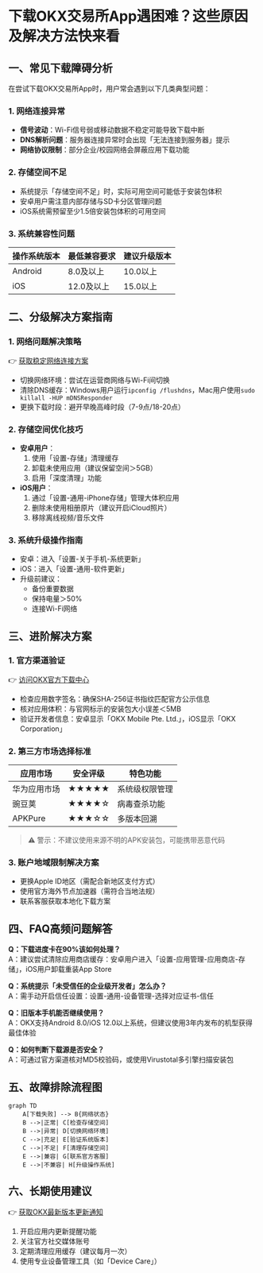 # 下载OKX交易所App遇困难？这些原因及解决方法快来看

## 一、常见下载障碍分析

在尝试下载OKX交易所App时，用户常会遇到以下几类典型问题：

### 1. 网络连接异常
- **信号波动**：Wi-Fi信号弱或移动数据不稳定可能导致下载中断
- **DNS解析问题**：服务器连接异常时会出现「无法连接到服务器」提示
- **网络协议限制**：部分企业/校园网络会屏蔽应用下载功能

### 2. 存储空间不足
- 系统提示「存储空间不足」时，实际可用空间可能低于安装包体积
- 安卓用户需注意内部存储与SD卡分区管理问题
- iOS系统需预留至少1.5倍安装包体积的可用空间

### 3. 系统兼容性问题
| 操作系统版本 | 最低兼容要求 | 建议升级版本 |
|--------------|--------------|--------------|
| Android      | 8.0及以上    | 10.0以上     |
| iOS          | 12.0及以上   | 15.0以上     |

## 二、分级解决方案指南

### 1. 网络问题解决策略
👉 [获取稳定网络连接方案](https://bit.ly/okx_welcome)
- 切换网络环境：尝试在运营商网络与Wi-Fi间切换
- 清除DNS缓存：Windows用户运行`ipconfig /flushdns`，Mac用户使用`sudo killall -HUP mDNSResponder`
- 更换下载时段：避开早晚高峰时段（7-9点/18-20点）

### 2. 存储空间优化技巧
- **安卓用户**：
  1. 使用「设置-存储」清理缓存
  2. 卸载未使用应用（建议保留空间＞5GB）
  3. 启用「深度清理」功能
- **iOS用户**：
  1. 通过「设置-通用-iPhone存储」管理大体积应用
  2. 删除未使用相册原片（建议开启iCloud照片）
  3. 移除离线视频/音乐文件

### 3. 系统升级操作指南
- 安卓：进入「设置-关于手机-系统更新」
- iOS：进入「设置-通用-软件更新」
- 升级前建议：
  - 备份重要数据
  - 保持电量＞50%
  - 连接Wi-Fi网络

## 三、进阶解决方案

### 1. 官方渠道验证
👉 [访问OKX官方下载中心](https://bit.ly/okx_welcome)
- 检查应用数字签名：确保SHA-256证书指纹匹配官方公示信息
- 核对应用体积：与官网标示的安装包大小误差＜5MB
- 验证开发者信息：安卓显示「OKX Mobile Pte. Ltd.」，iOS显示「OKX Corporation」

### 2. 第三方市场选择标准
| 应用市场       | 安全评级 | 特色功能          |
|----------------|----------|-------------------|
| 华为应用市场   | ★★★★★   | 系统级权限管理    |
| 豌豆荚         | ★★★★☆   | 病毒查杀功能      |
| APKPure        | ★★★☆☆   | 多版本回溯        |

> ⚠️ 警示：不建议使用来源不明的APK安装包，可能携带恶意代码

### 3. 账户地域限制解决方案
- 更换Apple ID地区（需配合新地区支付方式）
- 使用官方海外节点加速器（需符合当地法规）
- 联系客服获取本地化下载方案

## 四、FAQ高频问题解答

**Q：下载进度卡在90%该如何处理？**  
A：建议尝试清除应用商店缓存：安卓用户进入「设置-应用管理-应用商店-存储」，iOS用户卸载重装App Store

**Q：系统提示「未受信任的企业级开发者」怎么办？**  
A：需手动开启信任设置：设置-通用-设备管理-选择对应证书-信任

**Q：旧版本手机能否继续使用？**  
A：OKX支持Android 8.0/iOS 12.0以上系统，但建议使用3年内发布的机型获得最佳体验

**Q：如何判断下载源是否安全？**  
A：可通过官方渠道核对MD5校验码，或使用Virustotal多引擎扫描安装包

## 五、故障排除流程图

```mermaid
graph TD
    A[下载失败] --> B{网络状态}
    B -->|正常| C[检查存储空间]
    B -->|异常| D[切换网络环境]
    C -->|充足| E[验证系统版本]
    C -->|不足| F[清理存储空间]
    E -->|兼容| G[联系官方客服]
    E -->|不兼容| H[升级操作系统]
```

## 六、长期使用建议

👉 [获取OKX最新版本更新通知](https://bit.ly/okx_welcome)
1. 开启应用内更新提醒功能
2. 关注官方社交媒体账号
3. 定期清理应用缓存（建议每月一次）
4. 使用专业设备管理工具（如「Device Care」）
